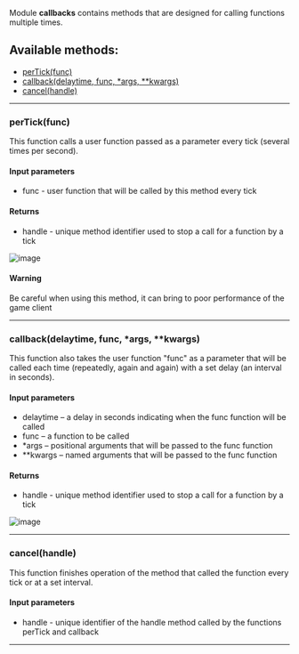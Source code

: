 Module **callbacks** contains methods that are designed for calling functions multiple times.

## Available methods:

- [perTick(func)](#perTickfunc)
- [callback(delaytime, func, *args, **kwargs)](#callbackdelaytime-func-args-kwargs)
- [cancel(handle)](#cancelhandle)

---

### perTick(func)
This function calls a user function passed as a parameter every tick (several times per second).

#### Input parameters
- func - user function that will be called by this method every tick

#### Returns
- handle - unique method identifier used to stop a call for a function by a tick

![image](https://github.com/wgmods/Mods-API-Documentation/assets/167185926/f827ad4d-5aa2-4af1-ac7e-78d4f363644f)

#### Warning
Be careful when using this method, it can bring to poor performance of the game client

---

### callback(delaytime, func, *args, **kwargs)
This function also takes the user function "func" as a parameter that will be called each time (repeatedly, again and again) with a set delay (an interval in seconds).

#### Input parameters

- delaytime – a delay in seconds indicating when the func function will be called
- func – a function to be called
- *args – positional arguments that will be passed to the func function
- **kwargs – named arguments that will be passed to the func function

#### Returns
- handle - unique method identifier used to stop a call for a function by a tick

![image](https://github.com/wgmods/Mods-API-Documentation/assets/167185926/61b0e222-2172-4621-b345-133dab2e38dd)

---

### cancel(handle)
This function finishes operation of the method that called the function every tick or at a set interval.

#### Input parameters
- handle - unique identifier of the handle method called by the functions perTick and callback

---
